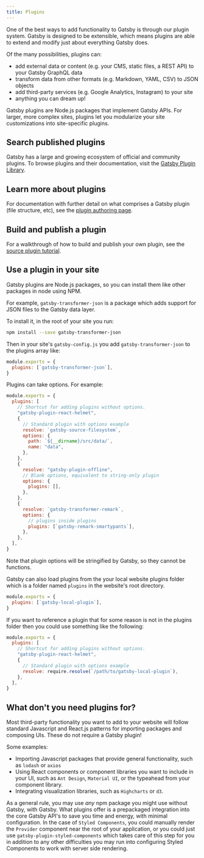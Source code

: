 ```yaml
---
title: Plugins
---
```


One of the best ways to add functionality to Gatsby is through our plugin system. Gatsby is designed to be extensible, which means plugins are able to extend and modify just about everything Gatsby does.

Of the many possibilities, plugins can:

- add external data or content (e.g. your CMS, static files, a REST API) to your Gatsby GraphQL data
- transform data from other formats (e.g. Markdown, YAML, CSV) to JSON objects
- add third-party services (e.g. Google Analytics, Instagram) to your site
- anything you can dream up!

Gatsby plugins are Node.js packages that implement Gatsby APIs. For larger, more complex sites, plugins let you modularize your site customizations into site-specific plugins.

## Search published plugins

Gatsby has a large and growing ecosystem of official and community plugins. To browse plugins and their documentation, visit the [Gatsby Plugin Library](/plugins/).

## Learn more about plugins

For documentation with further detail on what comprises a Gatsby plugin (file structure, etc), see the [plugin authoring page](/docs/plugin-authoring/).

## Build and publish a plugin

For a walkthrough of how to build and publish your own plugin, see the [source plugin tutorial](/docs/source-plugin-tutorial/).

## Use a plugin in your site

Gatsby plugins are Node.js packages, so you can install them like other packages in node using NPM.

For example, `gatsby-transformer-json` is a package which adds support for JSON files to the Gatsby data layer.

To install it, in the root of your site you run:

```bash
npm install --save gatsby-transformer-json
```

Then in your site's `gatsby-config.js` you add `gatsby-transformer-json` to the plugins array like:

```javascript
module.exports = {
  plugins: [`gatsby-transformer-json`],
}
```

Plugins can take options. For example:

```javascript
module.exports = {
  plugins: [
    // Shortcut for adding plugins without options.
    "gatsby-plugin-react-helmet",
    {
      // Standard plugin with options example
      resolve: `gatsby-source-filesystem`,
      options: {
        path: `${__dirname}/src/data/`,
        name: "data",
      },
    },
    {
      resolve: "gatsby-plugin-offline",
      // Blank options, equivalent to string-only plugin
      options: {
        plugins: [],
      },
    },
    {
      resolve: `gatsby-transformer-remark`,
      options: {
        // plugins inside plugins
        plugins: [`gatsby-remark-smartypants`],
      },
    },
  ],
}
```

Note that plugin options will be stringified by Gatsby, so they cannot be functions.

Gatsby can also load plugins from the your local website plugins folder which is a folder named `plugins` in the website's root directory.

```javascript
module.exports = {
  plugins: [`gatsby-local-plugin`],
}
```

If you want to reference a plugin that for some reason is not in the plugins folder then you could use something like the following:

```javascript
module.exports = {
  plugins: [
    // Shortcut for adding plugins without options.
    "gatsby-plugin-react-helmet",
    {
      // Standard plugin with options example
      resolve: require.resolve(`/path/to/gatsby-local-plugin`),
    },
  ],
}
```

## What don't you need plugins for?

Most third-party functionality you want to add to your website will follow standard Javascript and React.js patterns for importing packages and composing UIs. These do not require a Gatsby plugin!

Some examples:

- Importing Javascript packages that provide general functionality, such as `lodash` or `axios`
- Using React components or component libraries you want to include in your UI, such as `Ant Design`, `Material UI`, or the typeahead from your component library.
- Integrating visualization libraries, such as `Highcharts` or `d3`.

As a general rule, you may use _any_ npm package you might use without Gatsby, with Gatsby. What plugins offer is a prepackaged integration into the core Gatsby API's to save you time and energy, with minimal configuration. In the case of `Styled Components`, you could manually render the `Provider` component near the root of your application, or you could just use `gatsby-plugin-styled-components` which takes care of this step for you in addition to any other difficulties you may run into configuring Styled Components to work with server side rendering.
